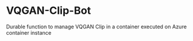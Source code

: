# VQGAN-Clip-Bot
Durable function to manage VQGAN Clip in a container executed on Azure container instance
